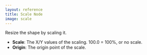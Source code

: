 ```yaml
---
layout: reference
title: Scale Node
image: scale
---
```

Resize the shape by scaling it.

* **Scale**: The X/Y values of the scaling. 100.0 = 100%, or no scale.
* **Origin**: The origin point of the scale.
